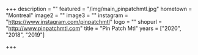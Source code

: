 +++
description = ""
featured = "/img/main_pinpatchmtl.jpg"
hometown = "Montreal"
image2 = ""
image3 = ""
instagram = "https://www.instagram.com/pinpatchmtl"
logo = ""
shopurl = "http://www.pinpatchmtl.com"
title = "Pin Patch Mtl"
years = ["2020", "2018", "2019"]

+++
